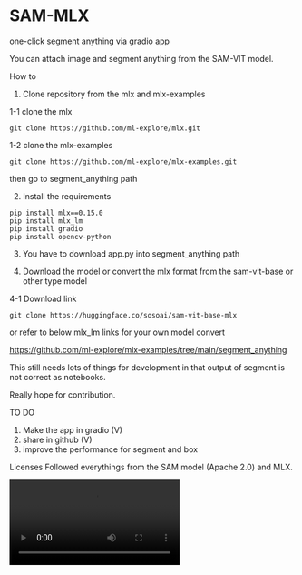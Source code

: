 # SAM-MLX
one-click segment anything via gradio app

You can attach image and segment anything from the SAM-VIT model.

How to

1. Clone repository from the mlx and mlx-examples

1-1 clone the mlx
```CLI
git clone https://github.com/ml-explore/mlx.git
```

1-2 clone the mlx-examples
```CLI
git clone https://github.com/ml-explore/mlx-examples.git
```

then go to segment_anything path 

2. Install the requirements

```CLI
pip install mlx==0.15.0
pip install mlx_lm
pip install gradio
pip install opencv-python
```

3. You have to download app.py into segment_anything path

4. Download the model or convert the mlx format from the sam-vit-base or other type model

4-1 Download link
```CLI
git clone https://huggingface.co/sosoai/sam-vit-base-mlx
```

or refer to below mlx_lm links for your own model convert

https://github.com/ml-explore/mlx-examples/tree/main/segment_anything


This still needs lots of things for development in that output of segment is not correct as notebooks.

Really hope for contribution.

TO DO
1. Make the app in gradio (V)
2. share in github (V)
3. improve the performance for segment and box

Licenses
Followed everythings from the SAM model (Apache 2.0) and MLX.

![example1](./sam_mlx.mp4)

